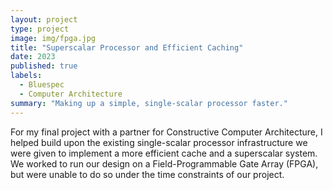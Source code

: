 ```yaml
---
layout: project
type: project
image: img/fpga.jpg
title: "Superscalar Processor and Efficient Caching"
date: 2023
published: true
labels:
  - Bluespec
  - Computer Architecture
summary: "Making up a simple, single-scalar processor faster."
---
```


For my final project with a partner for Constructive Computer Architecture, I helped build upon the existing single-scalar processor infrastructure we were given to implement a more efficient cache and a superscalar system. We worked to run our design on a Field-Programmable Gate Array (FPGA), but were unable to do so under the time constraints of our project.
